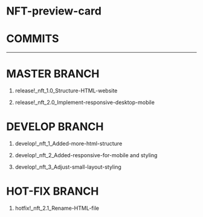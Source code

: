 # NFT-preview-card

# COMMITS
-----------------------------

# MASTER BRANCH

1. release!_nft_1.0_Structure-HTML-website

2. release!_nft_2.0_Implement-responsive-desktop-mobile


# DEVELOP BRANCH

1. develop!_nft_1_Added-more-html-structure

2. develop!_nft_2_Added-responsive-for-mobile and styling

3. develop!_nft_3_Adjust-small-layout-styling

# HOT-FIX BRANCH

1. hotfix!_nft_2.1_Rename-HTML-file

